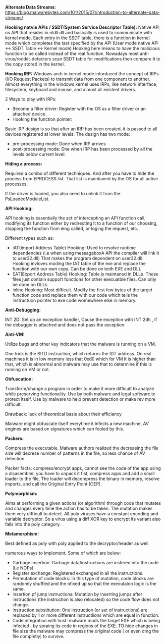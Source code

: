 **Alternate Data Streams:** https://blog.malwarebytes.com/101/2015/07/introduction-to-alternate-data-streams/

**Hooking natvie APIs / SSDT(System Service Descriptor Table):** Native API os API that resides in ntdll.dll and basically is used to communicate with kernel mode. Each entry in the SSDT table, there is a function in kernel mode which completes the tast specified by the API  (User mode native API <-> SSDT Table <-> Kernel mode)
Hooking here means to have the malicious function to be called instead of the real function. Nowadays most anti-virus/rootkit-detectors scan SSDT table for modifications then compare it to the copy stored in the kernel.

**Hooking IRP:** Windows arch in kernel mode intorduced the concept of IRPs (I/O Request Packets) to transmit data from one component to another. Almost everything in the windows kernel uses IRPs, like network interface, filesystem, keyboard and mouse, and almost all existent drivers.

2 Ways to play with IRPs:
 - Become a filter driver: Register with the OS as a filter driver or an attached device.
 - Hooking the function pointer: 

Basic IRP design is so that after an IRP has been created, it is passed to all devices registered at lower levels. 
The design has two mode: 
  - pre-processing mode: Done when IRP arrives 
  - post-processing mode: Dne when IRP has been processed by all the levels below current level. 

**Hiding a process:** 

Required a combo of different techniques. And after you have to hide the process from EPROCESS list. That list is maintianed by the OS for all active processes.

If the driver is loaded, you also need to unlink it from the PsLoadedModuleList. 

**API Hooking:**

API hooking is essentially the act of intercepting an API function call, modifying its function either by redirecting it to a function of our choosing, stopping the function from eing called, or loging the request, etc.

Different types such as: 

 - IAT(Import Address Table) Hooking: Used to resolve runtime dependencies (i.e when using messageboxA API the compiler will link it to user32.dll) That makes the program dependent on user32.dll. Hooking invloves moding the IAT table of the exe and replace the function with our own copy. Can be done on both EXE and DLL
 - EAT(Export Address Table) Hooking: Table is maintaned in DLLs. These files just contain support functions for other execuatble files. Can only be done on DLLs.
 - Inline Hooking: Most difficult. Modify the first few bytes of the target function code and replace them with our code which tells the Instructuon pointer to exe code womewhere else in memory.

**Anti-Debugging:** 

INT 2D: Set up an exception handler, Cause the exception with INT 2dh , if the debugger is attached and does not pass the exception

**Anti-VM:** 

Utilize bugs and other key indicators that the malware is running on a VM.

One trick is the SITD instruction, which returns the IDT address. On real machines it is in low memory less that 0xd0 which for VM it is higher than that, which is abnormal and malware may use that to determine if this is running on VM or not.

**Obfuscation:**

Transform/change a program in order to make it more difficult to analyze while preserving functionality. Use by both malware and legal software to protect itself.
Use by malware to help prevent detection or make rev more difficult.

Drawback: lack of theoretical basis about their efficiency 

Malware might obfuscate itself everytime it infects a new machine. AV engines are based on signatures which can fooled by this.

**Packers:** 

Compress the executable. Malware authors realized the decreasing the file size will decrese number of patterns in the file, so less chance of AV detection. 

Packer facts:  compress/encrypt apps, cannot see the code of the app using a disasembler, you have to unpack it fist, compress apps and add a small loader to the file, The loader will decompress the binary in memory, resolve imports, and call the Original Entry Point (OEP).

**Polymorphism:**

Aims at performing a given actions (or algorithm) through code that mutates and changes every time the action has to be taken. The mutation makes them very difficult to detect. All poly viruses have a constant encoding and variable decryptor. So a virus using a diff XOR key to encrypt its variant also falls into the poly category. 

**Metamorphism:** 

Best defined as poly with poly applied to the decryptor/header as well. 

numerous ways to implement. Some of which are below:

 - Garbage insertion:  Garbage data/instructions are instered into the code (i.e NOPs) 
 - Register exchange: Registered exchanged in all the instructions.
 - Permutation of code blocks: In this type of mutation, code blocks are randomly shuffled and the nfixed up so that the executaion logic is the same.
 - Insertion pf jump instructions: Mutation by inserting jumps after instructions (the instruction is also relocated) so the code flow does not change. 
 - Instruction substitution: One instruction (or set of instructions) are replaced by 1 or more different instructiions which are equal in function.
 - Code integration with host: malware mods the target EXE which is being infected , by spraing its code in regions of the EXE. TO hide changes in file size the malware may compress the original code ( or even dmg the file completly) to survive.











